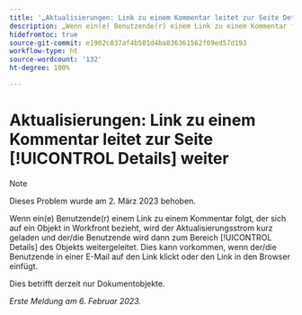 ```yaml
---
title: '„Aktualisierungen: Link zu einem Kommentar leitet zur Seite Details weiter“'
description: „Wenn ein(e) Benutzende(r) einem Link zu einem Kommentar folgt, der sich auf ein Objekt in Workfront bezieht, wird der Aktualisierungsstrom kurz geladen und der/die Benutzende wird dann zum Bereich ‚Details‘ des Objekts weitergeleitet. Dies kann vorkommen, wenn der/die Benutzende in einer E-Mail auf den Link klickt oder den Link in den Browser einfügt.“
hidefromtoc: true
source-git-commit: e1902c037af4b501d4ba836361562f69ed57d193
workflow-type: ht
source-wordcount: '132'
ht-degree: 100%

---
```



# Aktualisierungen: Link zu einem Kommentar leitet zur Seite [!UICONTROL Details] weiter

>[!NOTE]
>
>Dieses Problem wurde am 2. März 2023 behoben.

Wenn ein(e) Benutzende(r) einem Link zu einem Kommentar folgt, der sich auf ein Objekt in Workfront bezieht, wird der Aktualisierungsstrom kurz geladen und der/die Benutzende wird dann zum Bereich [!UICONTROL Details] des Objekts weitergeleitet. Dies kann vorkommen, wenn der/die Benutzende in einer E-Mail auf den Link klickt oder den Link in den Browser einfügt.

Dies betrifft derzeit nur Dokumentobjekte.

_Erste Meldung am 6. Februar 2023._


